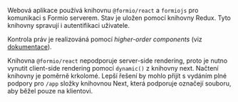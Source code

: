Webová aplikace používá knihovnu `@formio/react` a `formiojs`
pro komunikaci s Formio serverem. Stav je uložen pomocí knihovny
Redux. Tyto knihovny spravují i autentifikaci uživatele.

Kontrola práv je realizováná pomocí _higher-order components_ (viz
[dokumentace](https://legacy.reactjs.org/docs/higher-order-components.html)).

Knihovna `@formio/react` nepodporuje server-side rendering,
proto je nutno vynutit client-side rendering pomocí `dynamic()`
z knihovny next. Načtení knihovny je poměrně krkolomé. Lepší
řešení by mohlo přijít s vydáním plné podpory pro `/app` složky
knihovnou Next, která podporuje označejí souboru, aby běžel pouze
na klientovi.
